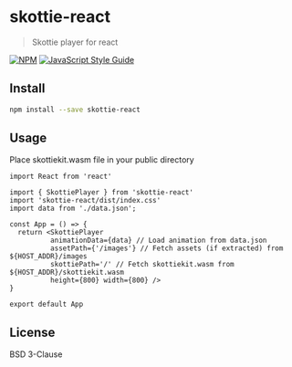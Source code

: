 # skottie-react

> Skottie player for react

[![NPM](https://img.shields.io/npm/v/skottie-react.svg)](https://www.npmjs.com/package/skottie-react) [![JavaScript Style Guide](https://img.shields.io/badge/code_style-standard-brightgreen.svg)](https://standardjs.com)

## Install

```bash
npm install --save skottie-react
```

## Usage

Place skottiekit.wasm file in your public directory

```tsx
import React from 'react'

import { SkottiePlayer } from 'skottie-react'
import 'skottie-react/dist/index.css'
import data from './data.json';

const App = () => {
  return <SkottiePlayer 
          animationData={data} // Load animation from data.json
          assetPath={'/images'} // Fetch assets (if extracted) from ${HOST_ADDR}/images
          skottiePath='/' // Fetch skottiekit.wasm from ${HOST_ADDR}/skottiekit.wasm
          height={800} width={800} /> 
}

export default App

```

## License

BSD 3-Clause 
